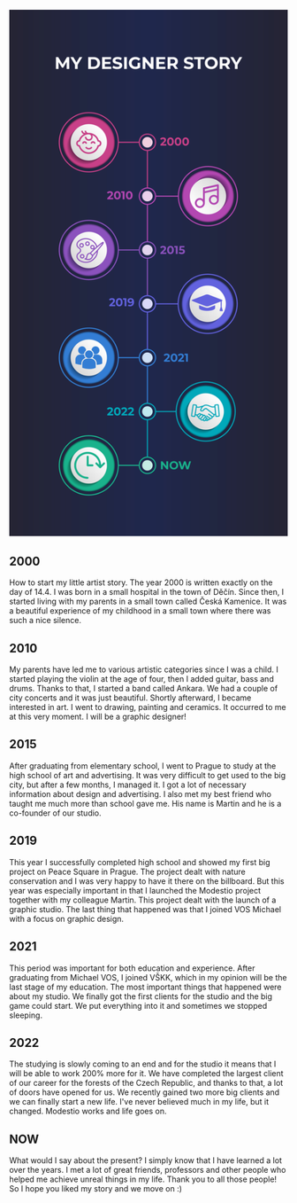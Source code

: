 ![Header design](img/Timeline.jpg)
## 2000
How to start my little artist story. The year 2000 is written exactly on the day of 14.4. I was born in a small hospital in the town of Děčín. Since then, I started living with my parents in a small town called Česká Kamenice. It was a beautiful experience of my childhood in a small town where there was such a nice silence.

## 2010
My parents have led me to various artistic categories since I was a child. I started playing the violin at the age of four, then I added guitar, bass and drums. Thanks to that, I started a band called Ankara. We had a couple of city concerts and it was just beautiful. Shortly afterward, I became interested in art. I went to drawing, painting and ceramics. It occurred to me at this very moment. I will be a graphic designer!

## 2015
After graduating from elementary school, I went to Prague to study at the high school of art and advertising. It was very difficult to get used to the big city, but after a few months, I managed it. I got a lot of necessary information about design and advertising. I also met my best friend who taught me much more than school gave me. His name is Martin and he is a co-founder of our studio.

## 2019
This year I successfully completed high school and showed my first big project on Peace Square in Prague. The project dealt with nature conservation and I was very happy to have it there on the billboard. But this year was especially important in that I launched the Modestio project together with my colleague Martin. This project dealt with the launch of a graphic studio. The last thing that happened was that I joined VOS Michael with a focus on graphic design.

## 2021
This period was important for both education and experience. After graduating from Michael VOS, I joined VŠKK, which in my opinion will be the last stage of my education. The most important things that happened were about my studio. We finally got the first clients for the studio and the big game could start. We put everything into it and sometimes we stopped sleeping.

## 2022
The studying is slowly coming to an end and for the studio it means that I will be able to work 200% more for it. We have completed the largest client of our career for the forests of the Czech Republic, and thanks to that, a lot of doors have opened for us. We recently gained two more big clients and we can finally start a new life. I've never believed much in my life, but it changed. Modestio works and life goes on.

## NOW
What would I say about the present? I simply know that I have learned a lot over the years. I met a lot of great friends, professors and other people who helped me achieve unreal things in my life. Thank you to all those people! So I hope you liked my story and we move on :)
